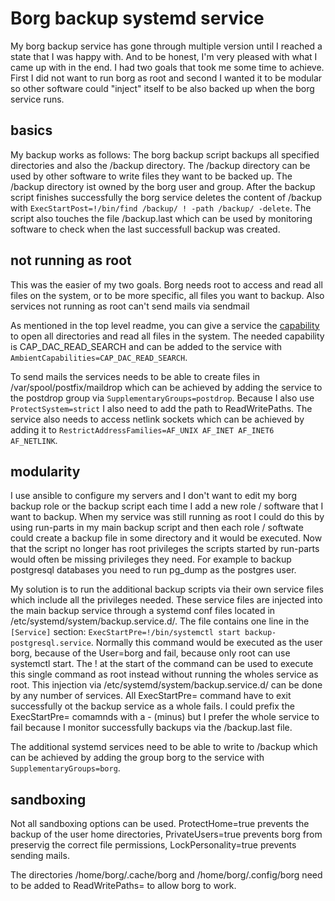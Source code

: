 # Borg backup systemd service

My borg backup service has gone through multiple version until I reached a state that I was happy with. And to be honest, I'm very pleased with what I came up with in the end. I had two goals that took me some time to achieve. First I did not want to run borg as root and second I wanted it to be modular so other software could "inject" itself to be also backed up when the borg service runs.

## basics

My backup works as follows: The borg backup script backups all specified directories and also the /backup directory. The /backup directory can be used by other software to write files they want to be backed up. The /backup directory ist owned by the borg user and group. After the backup script finishes successfully the borg service deletes the content of /backup with `ExecStartPost=!/bin/find /backup/ ! -path /backup/ -delete`. The script also touches the file /backup.last which can be used by monitoring software to check when the last successfull backup was created.

## not running as root

This was the easier of my two goals. Borg needs root to access and read all files on the system, or to be more specific, all files you want to backup. Also services not running as root can't send mails via sendmail

As mentioned in the top level readme, you can give a service the [capability](https://man7.org/linux/man-pages/man7/capabilities.7.html) to open all directories and read all files in the system. The needed capability is CAP_DAC_READ_SEARCH and can be added to the service with `AmbientCapabilities=CAP_DAC_READ_SEARCH`.

To send mails the services needs to be able to create files in /var/spool/postfix/maildrop which can be achieved by adding the service to the postdrop group via `SupplementaryGroups=postdrop`. Because I also use `ProtectSystem=strict` I also need to add the path to ReadWritePaths. The service also needs to access netlink sockets which can be achieved by adding it to `RestrictAddressFamilies=AF_UNIX AF_INET AF_INET6 AF_NETLINK`.

## modularity

I use ansible to configure my servers and I don't want to edit my borg backup role or the backup script each time I add a new role / software that I want to backup. When my service was still running as root I could do this by using run-parts in my main backup script and then each role / softwate could create a backup file in some directory and it would be executed. Now that the script no longer has root privileges the scripts started by run-parts would often be missing privileges they need. For example to backup postgresql databases you need to run pg_dump as the postgres user.

My solution is to run the additional backup scripts via their own service files which include all the privileges needed. These service files are injected into the main backup service through a systemd conf files located in /etc/systemd/system/backup.service.d/. The file contains one line in the `[Service]` section: `ExecStartPre=!/bin/systemctl start backup-postgresql.service`. Normally this command would be executed as the user borg, because of the User=borg and fail, because only root can use systemctl start. The ! at the start of the command can be used to execute this single command as root instead without running the wholes service as root. This injection via /etc/systemd/system/backup.service.d/ can be done by any number of services. All ExecStartPre= command have to exit successfully ot the backup service as a whole fails. I could prefix the ExecStartPre= comamnds with a - (minus) but I prefer the whole service to fail because I monitor successfully backups via the /backup.last file.

The additional systemd services need to be able to write to /backup which can be achieved by adding the group borg to the service with `SupplementaryGroups=borg`.

## sandboxing

Not all sandboxing options can be used. ProtectHome=true prevents the backup of the user home directories, PrivateUsers=true prevents borg from preservig the correct file permissions, LockPersonality=true prevents sending mails.

The directories /home/borg/.cache/borg and /home/borg/.config/borg need to be added to ReadWritePaths= to allow borg to work.
